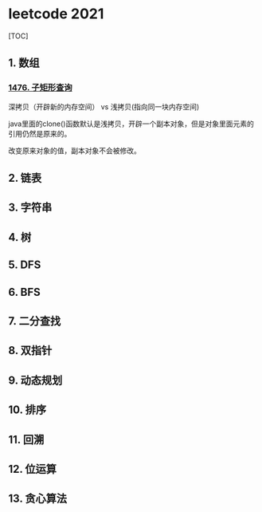 # leetcode 2021

[TOC]

## 1. 数组

### [1476. 子矩形查询](https://leetcode-cn.com/problems/subrectangle-queries/)

深拷贝（开辟新的内存空间） vs 浅拷贝(指向同一块内存空间)

java里面的clone()函数默认是浅拷贝，开辟一个副本对象，但是对象里面元素的引用仍然是原来的。

改变原来对象的值，副本对象不会被修改。



## 2. 链表

## 3. 字符串

## 4. 树

## 5. DFS

## 6. BFS

## 7. 二分查找

## 8. 双指针

## 9. 动态规划

## 10. 排序

## 11. 回溯

## 12. 位运算

## 13. 贪心算法

